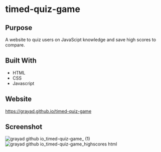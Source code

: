 # timed-quiz-game

## Purpose
A website to quiz users on JavaScipt knowledge and save high scores to compare. 

## Built With
- HTML
- CSS
- Javascript

## Website
https://grayad.github.io/timed-quiz-game

## Screenshot
![grayad github io_timed-quiz-game_ (1)](https://user-images.githubusercontent.com/102432930/200061993-8236b2ba-d646-48c1-b385-3a77141b034e.png)
![grayad github io_timed-quiz-game_highscores html](https://user-images.githubusercontent.com/102432930/200062004-dde94827-116f-4e43-bb7c-42831b2ee005.png)
